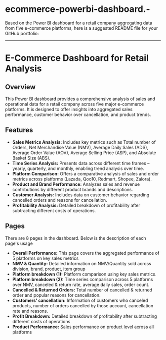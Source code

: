 # ecommerce-powerbi-dashboard.-
Based on the Power BI dashboard for a retail company aggregating data from five e-commerce platforms, here is a suggested README file for your GitHub portfolio:

---

# E-Commerce Dashboard for Retail Analysis

## Overview
This Power BI dashboard provides a comprehensive analysis of sales and operational data for a retail company across five major e-commerce platforms. It is designed to offer insights into aggregated sales performance, customer behavior over cancellation, and product trends.

## Features
- **Sales Metrics Analysis:** Includes key metrics such as Total number of Orders, Net Merchandise Value (NMV), Average Daily Sales (ADS), Average Order Value (AOV), Average Selling Price (ASP), and Absolute Basket Size (ABS).
- **Time Series Analysis:** Presents data across different time frames – yearly, quarterly, and monthly, enabling trend analysis over time.
- **Platform Comparison:** Offers a comparative analysis of sales and order metrics across platforms (Lazada, Qoo10, Redmart, Shopee, Zalora).
- **Product and Brand Performance:** Analyzes sales and revenue contributions by different product brands and descriptions.
- **Customer Analysis:** Includes data on customer behavior regarding cancelled orders and reasons for cancellation.
- **Profitability Analysis:** Detailed breakdown of profitability after subtracting different costs of operations.

## Pages 
There are 8 pages in the dashboard. Below is the description of each page's usage
- **Overall Performance:** This page covers the aggregated performance of 5 platforms on key sales metrics
- **NMV & Quantity:** Detailed information on NMV/Quantity sold across division, brand, product, item group
- **Platform breakdown (1):** Platform comparison using key sales metrics.
- **Platform breakdown (2):** Time series comparison across 5 platforms over NMV, canceled & return rate, average daily sales, order count.
- **Cancelled & Returned Orders:** Total number of cancelled & returned order and popular reasons for cancellation.
- **Customers' cancellation:** Information of customers who canceled products, number of orders cancelled by those account, cancellation rate and reasons.
- **Profit Breakdown:** Detailed breakdown of profitability after subtracting different costs of operations.
- **Product Performance:** Sales performance on product level across all platforms
